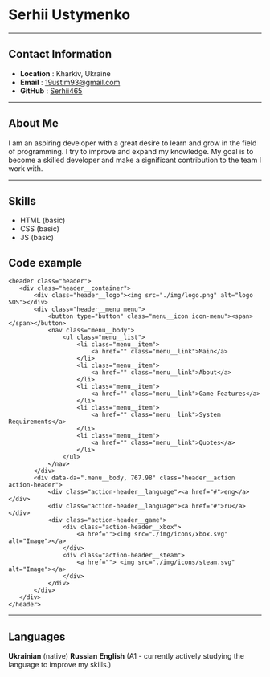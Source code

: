 # Serhii Ustymenko

---

## Contact Information
* **Location** : Kharkiv, Ukraine
* **Email** : 19ustim93@gmail.com
* **GitHub** : [Serhii465](https://github.com/Serhii465/)

---

## About Me
I am an aspiring developer with a great desire to learn and grow in the field of programming.  I try to improve and expand my knowledge. My goal is to become a skilled developer and make a significant contribution to the team I work with.

---

## Skills
* HTML (basic)
* CSS (basic)
* JS (basic)

## Code example 
 
 ```
 <header class="header">
	<div class="header__container">
		<div class="header__logo"><img src="./img/logo.png" alt="logo SOS"></div>
		<div class="header__menu menu">
			<button type="button" class="menu__icon icon-menu"><span></span></button>
			<nav class="menu__body">
				<ul class="menu__list">
					<li class="menu__item">
						<a href="" class="menu__link">Main</a>
					</li>
					<li class="menu__item">
						<a href="" class="menu__link">About</a>
					</li>
					<li class="menu__item">
						<a href="" class="menu__link">Game Features</a>
					</li>
					<li class="menu__item">
						<a href="" class="menu__link">System Requirements</a>
					</li>
					<li class="menu__item">
						<a href="" class="menu__link">Quotes</a>
					</li>
				</ul>
			</nav>
		</div>
		<div data-da=".menu__body, 767.98" class="header__action action-header">
			<div class="action-header__language"><a href="#">eng</a></div>
			<div class="action-header__language"><a href="#">ru</a></div>
			<div class="action-header__game">
				<div class="action-header__xbox">
					<a href=""><img src="./img/icons/xbox.svg" alt="Image"></a>
				</div>
				<div class="action-header__steam">
					<a href=""> <img src="./img/icons/steam.svg" alt="Image"></a>
				</div>
			</div>
		</div>
	</div>
</header>
 ```
---
## Languages
**Ukrainian** (native) 
**Russian**
**English** (A1 - сurrently actively studying the language to improve my skills.)

